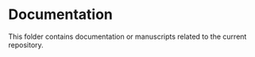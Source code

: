 # Documentation 

This folder contains documentation or manuscripts related to the current repository.